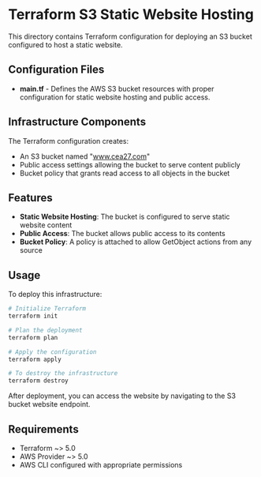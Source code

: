 # Terraform S3 Static Website Hosting

This directory contains Terraform configuration for deploying an S3 bucket configured to host a static website.

## Configuration Files

- **main.tf** - Defines the AWS S3 bucket resources with proper configuration for static website hosting and public access.

## Infrastructure Components

The Terraform configuration creates:
- An S3 bucket named "www.cea27.com"
- Public access settings allowing the bucket to serve content publicly
- Bucket policy that grants read access to all objects in the bucket

## Features

- **Static Website Hosting**: The bucket is configured to serve static website content
- **Public Access**: The bucket allows public access to its contents
- **Bucket Policy**: A policy is attached to allow GetObject actions from any source

## Usage

To deploy this infrastructure:

```bash
# Initialize Terraform
terraform init

# Plan the deployment
terraform plan

# Apply the configuration
terraform apply

# To destroy the infrastructure
terraform destroy
```

After deployment, you can access the website by navigating to the S3 bucket website endpoint.

## Requirements

- Terraform ~> 5.0
- AWS Provider ~> 5.0
- AWS CLI configured with appropriate permissions